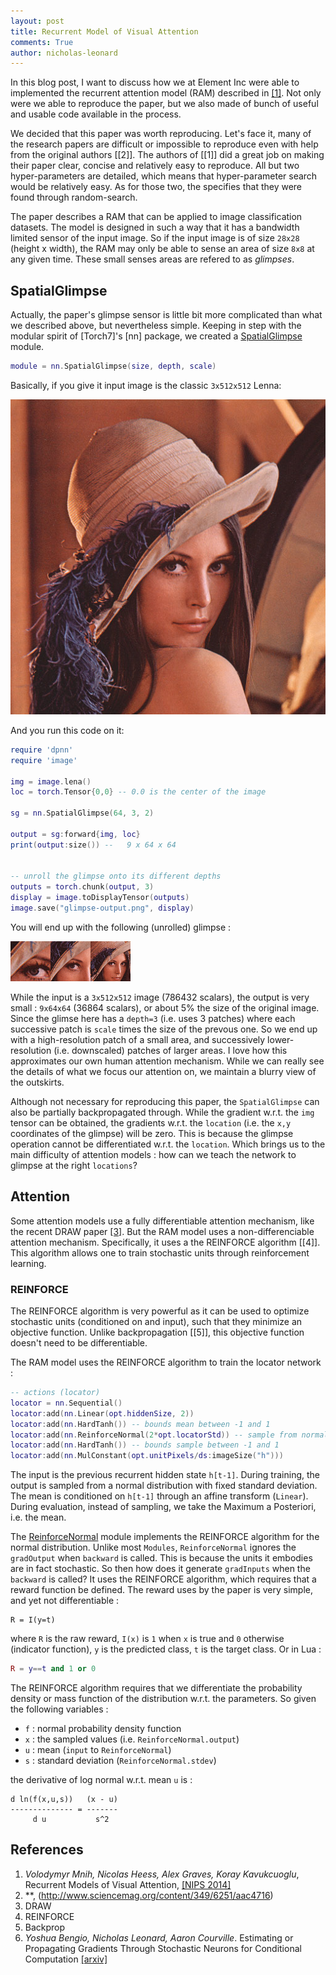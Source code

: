 ```yaml
---
layout: post
title: Recurrent Model of Visual Attention
comments: True
author: nicholas-leonard
---
```


<!---# Recurrent Model of Visual Attention-->

In this blog post, I want to discuss how we at Element Inc were able to
implemented the recurrent attention model (RAM) described in [[1]](#rmva.ref). 
Not only were we able to reproduce the paper, but we also made of bunch of
useful and usable code available in the process.

We decided that this paper was worth reproducing. 
Let's face it, many of the research papers are difficult or impossible to reproduce
even with help from the original authors [[2]]. 
The authors of [[1]] did a great job on making their paper clear, concise and relatively easy to reproduce.
All but two hyper-parameters are detailed, which means that hyper-parameter search would be relatively easy.
As for those two, the specifies that they were found through random-search.

The paper describes a RAM that can be applied to image classification datasets.
The model is designed in such a way that it has a bandwidth limited sensor of the input image.
So if the input image is of size `28x28` (height x width), the RAM may only be able to 
sense an area of size `8x8` at any given time. These small senses areas are refered to as *glimpses*. 

## SpatialGlimpse ##

Actually, the paper's glimpse sensor is little bit more 
complicated than what we described above, but nevertheless simple. 
Keeping in step with the modular spirit of [Torch7]'s [nn] package, we created a 
[SpatialGlimpse](https://github.com/nicholas-leonard/dpnn#nn.SpatialGlimpse) module.

```lua
module = nn.SpatialGlimpse(size, depth, scale)
```


Basically, if you give it input image is the classic `3x512x512` Lenna:

![lenna](images/lenna.png)

And you run this code on it:

```lua
require 'dpnn'
require 'image'

img = image.lena()
loc = torch.Tensor{0,0} -- 0.0 is the center of the image

sg = nn.SpatialGlimpse(64, 3, 2)

output = sg:forward{img, loc}
print(output:size()) --   9 x 64 x 64


-- unroll the glimpse onto its different depths
outputs = torch.chunk(output, 3)
display = image.toDisplayTensor(outputs)
image.save("glimpse-output.png", display)
```

You will end up with the following (unrolled) glimpse :

![glimpse](images/glimpse-output.png)

While the input is a `3x512x512` image (786432 scalars), 
the output is very small : `9x64x64` (36864 scalars), or about 
5% the size of the original image.
Since the glimse here has a `depth=3` (i.e. uses 3 patches) 
where each successive patch is `scale` times the size of the prevous one.
So we end up with a high-resolution patch of a small area, 
and successively lower-resolution (i.e. downscaled) patches of larger areas.
I love how this approximates our own human attention mechanism. 
While we can really see the details of what we focus our attention on,
we maintain a blurry view of the outskirts.

Although not necessary for reproducing this paper, 
the `SpatialGlimpse` can also be partially backpropagated through.
While the gradient w.r.t. the `img` tensor can be obtained, 
the gradients w.r.t. the `location` (i.e. the `x,y` coordinates of the glimpse) will be zero. 
This is because the glimpse operation cannot be differentiated w.r.t. the `location`.
Which brings us to the main difficulty of attention models : 
how can we teach the network to glimpse at the right `locations`?

## Attention ##

Some attention models use a fully differentiable attention mechanism, 
like the recent DRAW paper [[3]](#rmva.ref). 
But the RAM model uses a non-differenciable attention mechanism.
Specifically, it uses a the REINFORCE algorithm [[4]]. 
This algorithm allows one to train stochastic units through reinforcement learning.

### REINFORCE ###

The REINFORCE algorithm is very powerful as it can be 
used to optimize stochastic units (conditioned on and input),
such that they minimize an objective function.
Unlike backpropagation [[5]], this objective function doesn't need
to be differentiable.

The RAM model uses the REINFORCE algorithm to train the locator network :

```lua
-- actions (locator)
locator = nn.Sequential()
locator:add(nn.Linear(opt.hiddenSize, 2))
locator:add(nn.HardTanh()) -- bounds mean between -1 and 1
locator:add(nn.ReinforceNormal(2*opt.locatorStd)) -- sample from normal, uses REINFORCE learning rule
locator:add(nn.HardTanh()) -- bounds sample between -1 and 1
locator:add(nn.MulConstant(opt.unitPixels/ds:imageSize("h")))
```

The input is the previous recurrent hidden state `h[t-1]`. 
During training, the output is sampled from a normal 
distribution with fixed standard deviation.
The mean is conditioned on `h[t-1]` through an affine transform (`Linear`).
During evaluation, instead of sampling, we take the Maximum a Posteriori, i.e. the mean.

The [ReinforceNormal](https://github.com/nicholas-leonard/dpnn#nn.ReinforceNormal) module 
implements the REINFORCE algorithm for the normal distribution.
Unlike most `Modules`, `ReinforceNormal` ignores the `gradOutput` when `backward` is called.
This is because the units it embodies are in fact stochastic.
So then how does it generate `gradInputs` when the `backward` is called?
It uses the REINFORCE algorithm, which requires that a reward function be defined.
The reward uses by the paper is very simple, and yet not differentiable :
```
R = I(y=t)
```
where `R` is the raw reward, `I(x)` is `1` when `x` is true and `0` otherwise (indicator function), 
`y` is the predicted class, `t` is the target class. 
Or in Lua :
```lua
R = y==t and 1 or 0
```

The REINFORCE algorithm requires that we differentiate the 
probability density or mass function of the distribution
w.r.t. the parameters. So given the following variables :

  * `f` : normal probability density function
  * `x` : the sampled values (i.e. `ReinforceNormal.output`)
  * `u` : mean (`input` to `ReinforceNormal`)
  * `s` : standard deviation (`ReinforceNormal.stdev`)

the derivative of log normal w.r.t. mean `u` is :
```
d ln(f(x,u,s))   (x - u)
-------------- = -------
     d u           s^2
```


<a name='rmva.ref'></a>
## References

1. *Volodymyr Mnih, Nicolas Heess, Alex Graves, Koray Kavukcuoglu*, Recurrent Models of Visual Attention, [[NIPS 2014]](http://papers.nips.cc/paper/5542-recurrent-models-of-visual-attention)
2. **, (http://www.sciencemag.org/content/349/6251/aac4716)
3. DRAW
4. REINFORCE
5. Backprop
3. *Yoshua Bengio, Nicholas Leonard, Aaron Courville*. Estimating or Propagating Gradients Through Stochastic Neurons for Conditional Computation [[arxiv]](http://arxiv.org/abs/1308.3432)
